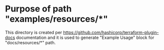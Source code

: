 # Purpose of path "examples/resources/*"
This directory is created per https://github.com/hashicorp/terraform-plugin-docs documentation and it is used to generate "Example Usage" block for "docs/resources/*" path.
